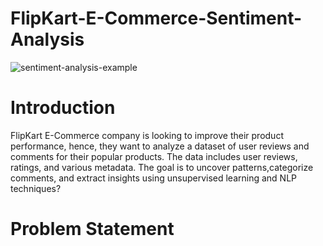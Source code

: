 # FlipKart-E-Commerce-Sentiment-Analysis

![sentiment-analysis-example](https://github.com/user-attachments/assets/e86d60ba-cf24-49aa-94cc-f8900659d204)

# Introduction
FlipKart E-Commerce company is looking to improve their product performance, hence, they want to analyze a dataset of user reviews and comments for their popular products. The data includes user reviews, ratings, and various metadata. The goal is to uncover patterns,categorize comments, and extract insights using unsupervised learning and NLP techniques?


# Problem Statement
